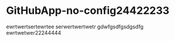 # GitHubApp-no-config24422233
ewrtwertsertewrtee
serwertwertwetr
gdwfgsdfgsdgsdfg
ewrtwetwer22244444
